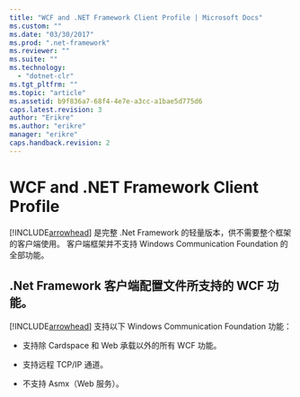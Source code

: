```yaml
---
title: "WCF and .NET Framework Client Profile | Microsoft Docs"
ms.custom: ""
ms.date: "03/30/2017"
ms.prod: ".net-framework"
ms.reviewer: ""
ms.suite: ""
ms.technology: 
  - "dotnet-clr"
ms.tgt_pltfrm: ""
ms.topic: "article"
ms.assetid: b9f836a7-68f4-4e7e-a3cc-a1bae5d775d6
caps.latest.revision: 3
author: "Erikre"
ms.author: "erikre"
manager: "erikre"
caps.handback.revision: 2
---
```

# WCF and .NET Framework Client Profile
[!INCLUDE[arrowhead](../../../includes/arrowhead-md.md)] 是完整 .Net Framework 的轻量版本，供不需要整个框架的客户端使用。  客户端框架并不支持 Windows Communication Foundation 的全部功能。  
  
## .Net Framework 客户端配置文件所支持的 WCF 功能。  
 [!INCLUDE[arrowhead](../../../includes/arrowhead-md.md)] 支持以下 Windows Communication Foundation 功能：  
  
-   支持除 Cardspace 和 Web 承载以外的所有 WCF 功能。  
  
-   支持远程 TCP\/IP 通道。  
  
-   不支持 Asmx（Web 服务）。